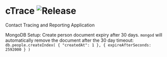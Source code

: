 # cTrace ![Release](https://img.shields.io/badge/release-v1.0.2--alpha-green)

Contact Tracing and Reporting Application

MongoDB Setup:
Create person document expiry after 30 days. `mongod` will automatically remove the document after the 30 day timeout:
`db.people.createIndex( { "createdAt": 1 }, { expireAfterSeconds: 2592000 } )`
